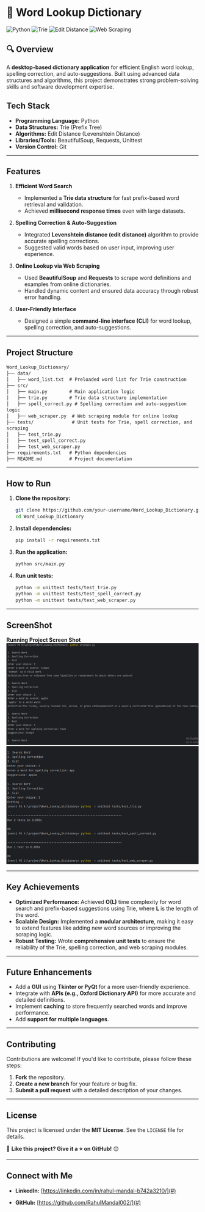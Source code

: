 # 📜 Word Lookup Dictionary  

![Python](https://img.shields.io/badge/Python-3.8%2B-blue) ![Trie](https://img.shields.io/badge/Data%20Structure-Trie-green) ![Edit Distance](https://img.shields.io/badge/Algorithm-Edit%20Distance-orange) ![Web Scraping](https://img.shields.io/badge/Feature-Web%20Scraping-yellowgreen)  

## 🔍 Overview  
A **desktop-based dictionary application** for efficient English word lookup, spelling correction, and auto-suggestions. Built using advanced data structures and algorithms, this project demonstrates strong problem-solving skills and software development expertise.

## Tech Stack

- **Programming Language:** Python
- **Data Structures:** Trie (Prefix Tree)
- **Algorithms:** Edit Distance (Levenshtein Distance)
- **Libraries/Tools:** BeautifulSoup, Requests, Unittest
- **Version Control:** Git

---

## Features

1. **Efficient Word Search**

   - Implemented a **Trie data structure** for fast prefix-based word retrieval and validation.
   - Achieved **millisecond response times** even with large datasets.

2. **Spelling Correction & Auto-Suggestion**

   - Integrated **Levenshtein distance (edit distance)** algorithm to provide accurate spelling corrections.
   - Suggested valid words based on user input, improving user experience.

3. **Online Lookup via Web Scraping**

   - Used **BeautifulSoup** and **Requests** to scrape word definitions and examples from online dictionaries.
   - Handled dynamic content and ensured data accuracy through robust error handling.

4. **User-Friendly Interface**

   - Designed a simple **command-line interface (CLI)** for word lookup, spelling correction, and auto-suggestions.

---

## Project Structure

```
Word_Lookup_Dictionary/
├── data/
│   ├── word_list.txt  # Preloaded word list for Trie construction
├── src/
│   ├── main.py        # Main application logic
│   ├── trie.py        # Trie data structure implementation
│   ├── spell_correct.py # Spelling correction and auto-suggestion logic
│   ├── web_scraper.py  # Web scraping module for online lookup
├── tests/              # Unit tests for Trie, spell correction, and scraping
│   ├── test_trie.py
│   ├── test_spell_correct.py
│   ├── test_web_scraper.py
├── requirements.txt   # Python dependencies
├── README.md          # Project documentation
```

---

## How to Run

1. **Clone the repository:**
   ```bash
   git clone https://github.com/your-username/Word_Lookup_Dictionary.git
   cd Word_Lookup_Dictionary
   ```
2. **Install dependencies:**
   ```bash
   pip install -r requirements.txt
   ```
3. **Run the application:**
   ```bash
   python src/main.py
   ```
4. **Run unit tests:**
   ```bash
   python -m unittest tests/test_trie.py
   python -m unittest tests/test_spell_correct.py
   python -m unittest tests/test_web_scraper.py
   ```

---
## ScreenShot  
**Running Project Screen Shot**  
![Word Lookup Dictionary Screenshot1](screenshot1.PNG)
![Word Lookup Dictionary Screenshot2](screenshot2.PNG)

---
## Key Achievements

- **Optimized Performance:** Achieved **O(L)** time complexity for word search and prefix-based suggestions using Trie, where **L** is the length of the word.
- **Scalable Design:** Implemented a **modular architecture**, making it easy to extend features like adding new word sources or improving the scraping logic.
- **Robust Testing:** Wrote **comprehensive unit tests** to ensure the reliability of the Trie, spelling correction, and web scraping modules.

---

## Future Enhancements

- Add a **GUI** using **Tkinter or PyQt** for a more user-friendly experience.
- Integrate with **APIs (e.g., Oxford Dictionary API)** for more accurate and detailed definitions.
- Implement **caching** to store frequently searched words and improve performance.
- Add **support for multiple languages**.

---

## Contributing

Contributions are welcome! If you'd like to contribute, please follow these steps:

1. **Fork** the repository.
2. **Create a new branch** for your feature or bug fix.
3. **Submit a pull request** with a detailed description of your changes.

---

## License

This project is licensed under the **MIT License**. See the `LICENSE` file for details.

📌 **Like this project? Give it a ⭐ on GitHub!** 😊

---
## Connect with Me


- **LinkedIn:** [https://linkedin.com/in/rahul-mandal-b742a3210/](#)

- **GitHub:** [https://github.com/RahulMandal002/](#)  


